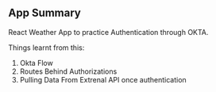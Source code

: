 ## App Summary

React Weather App to practice Authentication through OKTA. 

Things learnt from this:

1. Okta Flow
2. Routes Behind Authorizations
3. Pulling Data From Extrenal API once authentication
